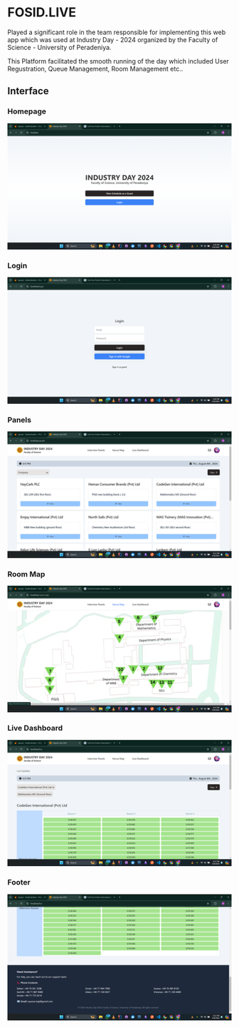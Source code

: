 # FOSID.LIVE

Played a significant role in the team responsible for implementing this web app which was used at Industry Day - 2024 organized by the Faculty of Science - University of Peradeniya.

This Platform facilitated the smooth running of the day which included User Regustration, Queue Management, Room Management etc..

## Interface
### Homepage
![1](documentation-images/homepage.png)

### Login
![2](documentation-images/login.png)

### Panels
![3](documentation-images/panels.png)

### Room Map
![4](documentation-images/room-map.png)

### Live Dashboard
![5](documentation-images/live.png)

### Footer
![6](documentation-images/footer.png)